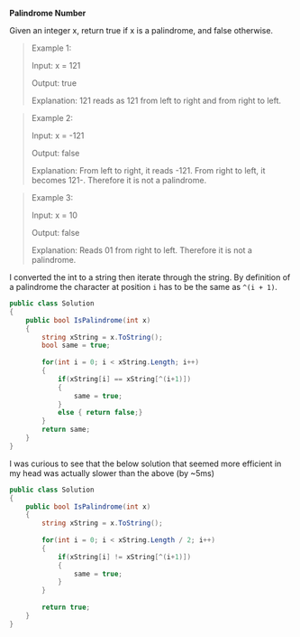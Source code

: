 **Palindrome Number**

Given an integer x, return true if x is a palindrome, and false otherwise.

>Example 1:
>
>Input: x = 121
>
>Output: true
>
>Explanation: 121 reads as 121 from left to right and from right to left.

>Example 2:
>
>Input: x = -121
>
>Output: false
>
>Explanation: From left to right, it reads -121. From right to left, it becomes 121-. Therefore it is not a palindrome.

>Example 3:
>
>Input: x = 10
>
>Output: false
>
>Explanation: Reads 01 from right to left. Therefore it is not a palindrome.


I converted the int to a string then iterate through the string. By definition of a palindrome the character at position `i` has to be the same as `^(i + 1)`.

```csharp
public class Solution
{
    public bool IsPalindrome(int x)
    {
        string xString = x.ToString();
        bool same = true;
        
        for(int i = 0; i < xString.Length; i++)
        {
            if(xString[i] == xString[^(i+1)])
            {
                same = true;
            }
            else { return false;}
        }
        return same;
    }
}
```

I was curious to see that the below solution that seemed more efficient in my head was actually slower than the above (by ~5ms)
```csharp
public class Solution
{
    public bool IsPalindrome(int x)
    {
        string xString = x.ToString();
        
        for(int i = 0; i < xString.Length / 2; i++)
        {
            if(xString[i] != xString[^(i+1)])
            {
                same = true;
            }
        }
        
        return true;
    }
}
```

